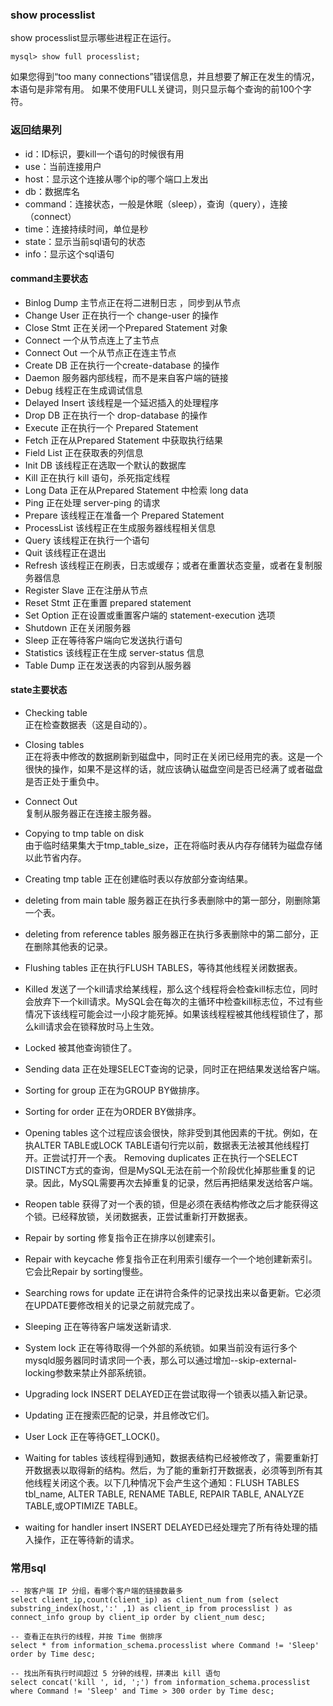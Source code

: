 ### show processlist
show processlist显示哪些进程正在运行。

```
mysql> show full processlist;
```
如果您得到“too many connections”错误信息，并且想要了解正在发生的情况，本语句是非常有用。
如果不使用FULL关键词，则只显示每个查询的前100个字符。
### 返回结果列
* id：ID标识，要kill一个语句的时候很有用
* use：当前连接用户
* host：显示这个连接从哪个ip的哪个端口上发出
* db：数据库名
* command：连接状态，一般是休眠（sleep），查询（query），连接（connect）
* time：连接持续时间，单位是秒
* state：显示当前sql语句的状态
* info：显示这个sql语句

#### command主要状态

* Binlog Dump
主节点正在将二进制日志 ，同步到从节点
* Change User
正在执行一个 change-user 的操作
* Close Stmt
正在关闭一个Prepared Statement 对象
* Connect
一个从节点连上了主节点
* Connect Out
一个从节点正在连主节点
* Create DB
正在执行一个create-database 的操作
* Daemon
服务器内部线程，而不是来自客户端的链接
* Debug
线程正在生成调试信息
* Delayed Insert
该线程是一个延迟插入的处理程序
* Drop DB
正在执行一个 drop-database 的操作
* Execute
正在执行一个 Prepared Statement
* Fetch
正在从Prepared Statement 中获取执行结果
* Field List
正在获取表的列信息
* Init DB
该线程正在选取一个默认的数据库
* Kill
正在执行 kill 语句，杀死指定线程
* Long Data
正在从Prepared Statement 中检索 long data
* Ping
正在处理 server-ping 的请求
* Prepare
该线程正在准备一个 Prepared Statement
* ProcessList
该线程正在生成服务器线程相关信息
* Query
该线程正在执行一个语句
* Quit
该线程正在退出
* Refresh
该线程正在刷表，日志或缓存；或者在重置状态变量，或者在复制服务器信息
* Register Slave
正在注册从节点
* Reset Stmt
正在重置 prepared statement
* Set Option
正在设置或重置客户端的 statement-execution 选项
* Shutdown
正在关闭服务器
* Sleep
正在等待客户端向它发送执行语句
* Statistics
该线程正在生成 server-status 信息
* Table Dump
正在发送表的内容到从服务器


#### state主要状态
* Checking table	
    正在检查数据表（这是自动的）。
* Closing tables	
    正在将表中修改的数据刷新到磁盘中，同时正在关闭已经用完的表。这是一个很快的操作，如果不是这样的话，就应该确认磁盘空间是否已经满了或者磁盘是否正处于重负中。
* Connect Out	
    复制从服务器正在连接主服务器。
* Copying to tmp table on disk	
    由于临时结果集大于tmp_table_size，正在将临时表从内存存储转为磁盘存储以此节省内存。
* Creating tmp table
    正在创建临时表以存放部分查询结果。
* deleting from main table	服务器正在执行多表删除中的第一部分，刚删除第一个表。
* deleting from reference tables	服务器正在执行多表删除中的第二部分，正在删除其他表的记录。
* Flushing tables	正在执行FLUSH TABLES，等待其他线程关闭数据表。
* Killed	发送了一个kill请求给某线程，那么这个线程将会检查kill标志位，同时会放弃下一个kill请求。MySQL会在每次的主循环中检查kill标志位，不过有些情况下该线程可能会过一小段才能死掉。如果该线程程被其他线程锁住了，那么kill请求会在锁释放时马上生效。
* Locked
被其他查询锁住了。
 	 
* Sending data
正在处理SELECT查询的记录，同时正在把结果发送给客户端。
* Sorting for group
正在为GROUP BY做排序。
* Sorting for order
正在为ORDER BY做排序。
* Opening tables
这个过程应该会很快，除非受到其他因素的干扰。例如，在执ALTER TABLE或LOCK TABLE语句行完以前，数据表无法被其他线程打开。正尝试打开一个表。
Removing duplicates
正在执行一个SELECT DISTINCT方式的查询，但是MySQL无法在前一个阶段优化掉那些重复的记录。因此，MySQL需要再次去掉重复的记录，然后再把结果发送给客户端。
* Reopen table
获得了对一个表的锁，但是必须在表结构修改之后才能获得这个锁。已经释放锁，关闭数据表，正尝试重新打开数据表。
* Repair by sorting
修复指令正在排序以创建索引。
* Repair with keycache
修复指令正在利用索引缓存一个一个地创建新索引。它会比Repair by sorting慢些。
* Searching rows for update
正在讲符合条件的记录找出来以备更新。它必须在UPDATE要修改相关的记录之前就完成了。
* Sleeping
正在等待客户端发送新请求.
* System lock
正在等待取得一个外部的系统锁。如果当前没有运行多个mysqld服务器同时请求同一个表，那么可以通过增加--skip-external-locking参数来禁止外部系统锁。
* Upgrading lock
INSERT DELAYED正在尝试取得一个锁表以插入新记录。
* Updating
正在搜索匹配的记录，并且修改它们。
* User Lock
正在等待GET_LOCK()。
* Waiting for tables
该线程得到通知，数据表结构已经被修改了，需要重新打开数据表以取得新的结构。然后，为了能的重新打开数据表，必须等到所有其他线程关闭这个表。以下几种情况下会产生这个通知：FLUSH TABLES tbl_name, ALTER TABLE, RENAME TABLE, REPAIR TABLE, ANALYZE TABLE,或OPTIMIZE TABLE。
* waiting for handler insert
INSERT DELAYED已经处理完了所有待处理的插入操作，正在等待新的请求。


### 常用sql

```
-- 按客户端 IP 分组，看哪个客户端的链接数最多
select client_ip,count(client_ip) as client_num from (select substring_index(host,':' ,1) as client_ip from processlist ) as connect_info group by client_ip order by client_num desc;

-- 查看正在执行的线程，并按 Time 倒排序
select * from information_schema.processlist where Command != 'Sleep' order by Time desc;

-- 找出所有执行时间超过 5 分钟的线程，拼凑出 kill 语句
select concat('kill ', id, ';') from information_schema.processlist where Command != 'Sleep' and Time > 300 order by Time desc;
```
